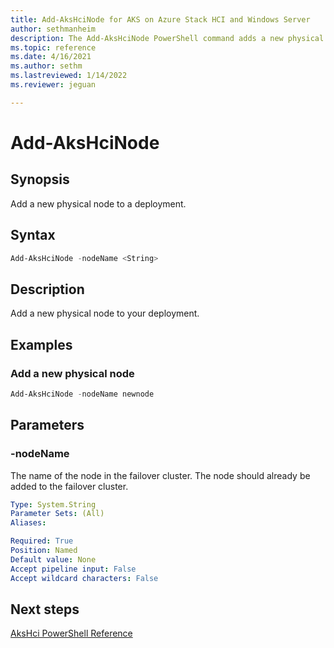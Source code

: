 ```yaml
---
title: Add-AksHciNode for AKS on Azure Stack HCI and Windows Server
author: sethmanheim
description: The Add-AksHciNode PowerShell command adds a new physical node to a deployment.
ms.topic: reference
ms.date: 4/16/2021
ms.author: sethm 
ms.lastreviewed: 1/14/2022
ms.reviewer: jeguan

---
```


# Add-AksHciNode

## Synopsis
Add a new physical node to a deployment.

## Syntax

```powershell
Add-AksHciNode -nodeName <String>
```

## Description
Add a new physical node to your deployment.

## Examples

### Add a new physical node
```powershell
Add-AksHciNode -nodeName newnode
```

## Parameters

### -nodeName
The name of the node in the failover cluster. The node should already be added to the failover cluster.

```yaml
Type: System.String
Parameter Sets: (All)
Aliases:

Required: True
Position: Named
Default value: None
Accept pipeline input: False
Accept wildcard characters: False
```

## Next steps

[AksHci PowerShell Reference](index.md)